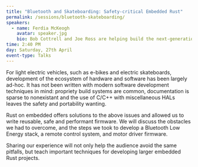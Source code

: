 ```yaml
---
title: "Bluetooth and Skateboarding: Safety-critical Embedded Rust"
permalink: /sessions/bluetooth-skateboarding/
speakers: 
  - name: Ferdia McKeogh
    avatar: speaker.jpg
    bio: Bob Cottrell and Joe Ross are helping build the next-generation kitchen starting with the June Oven. With a software ecosystem which includes kitchen appliances, mobile applications, and a real-time messaging back end, Bob and Joe are leading their team's adoption of embedded Rust to build new appliances on constrained (and less expensive) computing hardware.
time: 2:40 PM
day: Saturday, 27th April
event-type: Talks
---
```


For light electric vehicles, such as e-bikes and electric skateboards, development of the ecosystem of hardware and software has been largely ad-hoc. It has not been written with modern software development techniques in mind: propriety build systems are common, documentation is sparse to nonexistant and the use of C/C++ with miscellaneous HALs leaves the safety and portability wanting.

Rust on embedded offers solutions to the above issues and allowed us to write reusable, safe and performant firmware. We will discuss the obstacles we had to overcome, and the steps we took to develop a Bluetooth Low Energy stack, a remote control system, and motor driver firmware.

Sharing our experience will not only help the audience avoid the same pitfalls, but teach important techniques for developing larger embedded Rust projects.
